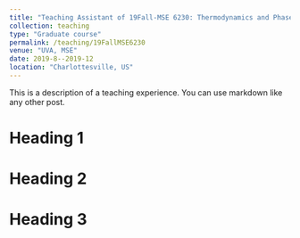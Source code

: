 ```yaml
---
title: "Teaching Assistant of 19Fall-MSE 6230: Thermodynamics and Phase Equilibria of Materials"
collection: teaching
type: "Graduate course"
permalink: /teaching/19FallMSE6230
venue: "UVA, MSE"
date: 2019-8--2019-12
location: "Charlottesville, US"
---
```


This is a description of a teaching experience. You can use markdown like any other post.

Heading 1
======

Heading 2
======

Heading 3
======

